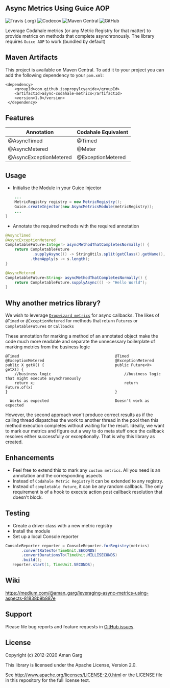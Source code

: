 ## Async Metrics Using Guice AOP
![Travis (.org)](https://img.shields.io/travis/isopropylcyanide/async-metrics-codahale)
![Codecov](https://img.shields.io/codecov/c/github/isopropylcyanide/async-metrics-codahale)
![Maven Central](https://img.shields.io/maven-central/v/com.github.isopropylcyanide/async-codahale-metrics)
![GitHub](https://img.shields.io/github/license/isopropylcyanide/async-metrics-codahale?color=blue)

Leverage Codahale metrics (or any Metric Registry for that matter) to provide metrics on methods that complete asynchronously. The library requires `Guice AOP` to work (bundled by default)

## Maven Artifacts

This project is available on Maven Central. To add it to your project you can add the following dependency to your
`pom.xml`:

    <dependency>
        <groupId>com.github.isopropylcyanide</groupId>
        <artifactId>async-codahale-metrics</artifactId>
        <version>1.0</version>
     </dependency>

## Features

| Annotation | Codahale Equivalent |
| ------------- | ------------- |
| @AsyncTimed |  @Timed |
| @AsyncMetered | @Meter |
| @AsyncExceptionMetered | @ExceptionMetered |


## Usage

- Initialise the Module in your Guice Injector

```java
    ...
    MetricRegistry registry = new MetricRegistry();
    Guice.createInjector(new AsyncMetricsModule(metricRegistry));
    ...
}
```

- Annotate the required methods with the required annotation

```java
@AsyncTimed
@AsyncExceptionMetered
CompletableFuture<Integer> asyncMethodThatCompletesNormally() {
    return CompletableFuture
            .supplyAsync(() -> StringUtils.split(getClass().getName(), "."))
           .thenApply(s -> s.length);
}
```

```java
@AsyncMetered
CompletableFuture<String> asyncMethodThatCompletesNormally() {
    return CompletableFuture.supplyAsync(() -> "Hello World");
}
```

## Why another metrics library?
We wish to leverage [`Dropwizard metrics`](https://github.com/dropwizard/metrics/tree/4.1-development/metrics-annotation/src/main/java/com/codahale/metrics/annotation) for async callbacks. The likes of `@Timed` or `@ExceptionMetered` for methods that return `Futures` or `CompletableFutures` or `Callbacks` 

These annotation for marking a method of an annotated object make the code much more readable and separate the unnecessary boilerplate of marking metrics from the business logic

```
@Timed                                          @Timed
@ExceptionMetered                               @ExceptionMetered                              
public X getX() {                               public Future<X> getX() {
    //business logic                                //business logic that might execute asynchronously
    return x;                                       return Future.of(x)        
}                                               }
     
  Works as expected                             Doesn't work as expected
```

However, the second approach won't produce correct results as if the calling thread dispatches the work to another thread in the pool then this method execution completes without waiting for the result. Ideally, we want to mark our metrics and figure out a way to do meta stuff once the callback resolves either successfully or exceptionally. That is why this library as created.


## Enhancements
- Feel free to extend this to mark any `custom metrics`. All you need is an annotation and the corresponding aspects
- Instead of `Codahale Metric Registry` it can be extended to any registry.
- Instead of `completable future`, it can be any random callback. The only requirement is of a hook to execute action post callback resolution that doesn't block.


## Testing
- Create a driver class with a new metric registry
- Install the module
- Set up a local Console reporter

```java
ConsoleReporter reporter = ConsoleReporter.forRegistry(metrics)
       .convertRatesTo(TimeUnit.SECONDS)
       .convertDurationsTo(TimeUnit.MILLISECONDS)
       .build();
   reporter.start(1, TimeUnit.SECONDS);
```

## Wiki
https://medium.com/@aman_garg/leveraging-async-metrics-using-aspects-81838b9b887e

## Support

Please file bug reports and feature requests in [GitHub issues](https://github.com/isopropylcyanide/async-metrics-codahale/issues).


## License

Copyright (c) 2012-2020 Aman Garg

This library is licensed under the Apache License, Version 2.0.

See http://www.apache.org/licenses/LICENSE-2.0.html or the LICENSE file in this repository for the full license text.








